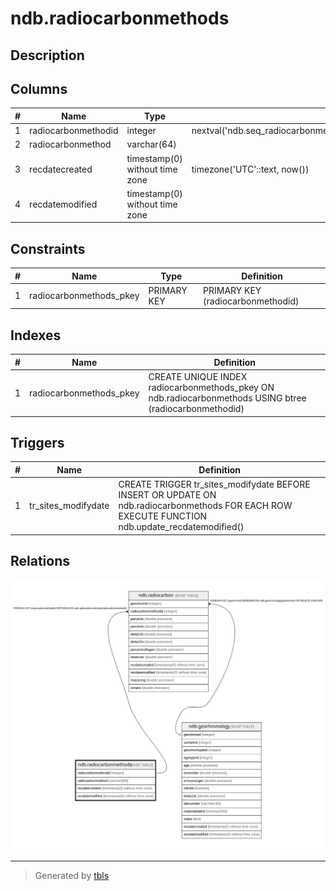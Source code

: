 # ndb.radiocarbonmethods

## Description

## Columns

| # | Name                | Type                           | Default                                                             | Nullable | Children                              | Parents | Comment |
| - | ------------------- | ------------------------------ | ------------------------------------------------------------------- | -------- | ------------------------------------- | ------- | ------- |
| 1 | radiocarbonmethodid | integer                        | nextval('ndb.seq_radiocarbonmethods_radiocarbonmethodid'::regclass) | false    | [ndb.radiocarbon](ndb.radiocarbon.md) |         |         |
| 2 | radiocarbonmethod   | varchar(64)                    |                                                                     | false    |                                       |         |         |
| 3 | recdatecreated      | timestamp(0) without time zone | timezone('UTC'::text, now())                                        | false    |                                       |         |         |
| 4 | recdatemodified     | timestamp(0) without time zone |                                                                     | false    |                                       |         |         |

## Constraints

| # | Name                    | Type        | Definition                        |
| - | ----------------------- | ----------- | --------------------------------- |
| 1 | radiocarbonmethods_pkey | PRIMARY KEY | PRIMARY KEY (radiocarbonmethodid) |

## Indexes

| # | Name                    | Definition                                                                                              |
| - | ----------------------- | ------------------------------------------------------------------------------------------------------- |
| 1 | radiocarbonmethods_pkey | CREATE UNIQUE INDEX radiocarbonmethods_pkey ON ndb.radiocarbonmethods USING btree (radiocarbonmethodid) |

## Triggers

| # | Name                | Definition                                                                                                                                      |
| - | ------------------- | ----------------------------------------------------------------------------------------------------------------------------------------------- |
| 1 | tr_sites_modifydate | CREATE TRIGGER tr_sites_modifydate BEFORE INSERT OR UPDATE ON ndb.radiocarbonmethods FOR EACH ROW EXECUTE FUNCTION ndb.update_recdatemodified() |

## Relations

![er](ndb.radiocarbonmethods.svg)

---

> Generated by [tbls](https://github.com/k1LoW/tbls)